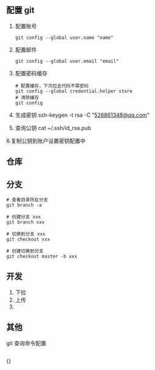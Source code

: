 ## 配置 git

1. 配置账号

   ```
   git config --global user.name "name"
   ```

2. 配置邮件
   ```
   git config --global user.email "email"
   ```

3. 配置密码缓存

   ```
   # 配置缓存，下次拉去代码不需密码
   git config --global credential.helper store
   # 清除缓存
   git config
   ```

4. 生成密钥
   ssh-keygen -t rsa -C "526861348@qq.com"

5. 查询公钥
   cat ~/.ssh/id_rsa.pub
   
6.复制公钥到账户设置密钥配置中

## 仓库


## 分支

```
# 查看目录所在分支
git branch -a

# 创建分支 xxx
git branch xxx

# 切换到分支 xxx
git checkout xxx

# 创建切换到分支
git checkout master -b xxx
```



## 开发

1. 下拉
2. 上传
3.  

## 其他

git  查询命令配置

## 









































{}
